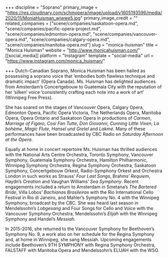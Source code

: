 +++
discipline = "Soprano"
primary_image = "https://res.cloudinary.com/schmopera/image/upload/v1605193596/media/2020/11/MoniaHuisman_wjwwe5.jpg"
primary_image_credit = ""
related_companies = ["scene/companies/saskatoon-opera.md", "scene/companies/pacific-opera-project.md", "scene/companies/edmonton-opera.md", "scene/companies/vancouver-opera.md", "scene/companies/calgary-opera.md", "scene/companies/manitoba-opera.md"]
slug = "monica-huisman"
title = "Monica Huisman"
website = "http://www.monicahuisman.com/"
[[social_media]]
platform = "Instagram"
template = "social-media"
url = "https://www.instagram.com/monica_huisman/"

+++
Dutch-Canadian Soprano, Monica Huisman has been hailed as possessing a soprano voice that ’embodies both flawless technique and dramatic impact’ (Opera Canada). Ms. Huisman has delighted audiences from Amsterdam’s Concertgebouw to Guatemala City with the reputation of her ‘silken’ voice ‘consistently crafting each note into a work of art’ (Winnipeg Free Press).

She has soared on the stages of Vancouver Opera, Calgary Opera, Edmonton Opera, Pacific Opera Victoria, The Netherlands Opera, Manitoba Opera, Opera Ontario and Saskatoon Opera in productions of _Carmen_, _Marriage of Figaro_, _Cosi Fan Tutte_, _Don Giovanni_, _Cunning Little Vixen_, _La bohème_, _Magic Flute_, _Hansel und Gretel_ and _Lakmé_. Many of these performances have been broadcasted by CBC Radio on _Saturday Afternoon at the Opera_.

Equally at home in concert repertoire Ms. Huisman has thrilled audiences with the National Arts Centre Orchestra, Toronto Symphony, Vancouver Symphony, Guatemala Symphony Orchestra, Hamilton Philharmonic, Winnipeg Symphony Orchestra, Regina Symphony Orchestra, Saskatoon Symphony, Concertgebouw Orkest, Radio-Symphony Orkest and Orchestra London in such works as Strauss’ _Four Last Songs_, Brahms’ _Requiem_, Haydn’s _Creation_ and Vaughan Williams’ _Sea Symphony_. Recent engagements included a return to Amsterdam in Smetana’s _The Bartered Bride_, Villa Lobos’ _Bachianas Brasileiras_ with the Rio International Cello Festival in Rio di Janeiro, and Mahler’s Symphony No. 4 with the Winnipeg Symphony, broadcast by the CBC. She was heard last season in Mendelssohn’s _Lobgesang_ and Four Songs for Cello and Voice with the Vancouver Symphony Orchestra, Mendelssohn’s _Elijah_ with the Winnipeg Symphony and Handel’s _Messiah_.

In 2015-2016, she returned to the Vancouver Symphony for Beethoven’s Symphony No. 9, a work also on her schedule for the Regina Symphony and, at home in Winnipeg, she sang Messiah. Upcoming engagements include Beethoven’s 9TH SYMPHONY with Regina Symphony Orchestra, FALSTAFF with Manitoba Opera and Mendelssohn’s ELIJAH with the WSO.